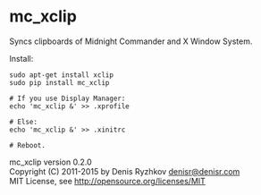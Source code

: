 mc_xclip
========

Syncs clipboards of Midnight Commander and X Window System.

Install:

    sudo apt-get install xclip
    sudo pip install mc_xclip

    # If you use Display Manager:
    echo 'mc_xclip &' >> .xprofile

    # Else:
    echo 'mc_xclip &' >> .xinitrc

    # Reboot.

mc_xclip version 0.2.0  
Copyright (C) 2011-2015 by Denis Ryzhkov <denisr@denisr.com>  
MIT License, see http://opensource.org/licenses/MIT
